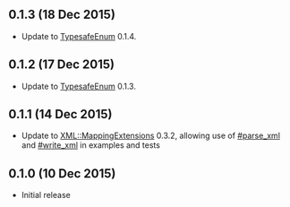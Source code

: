 ## 0.1.3 (18 Dec 2015)

- Update to [TypesafeEnum](https://github.com/dmolesUC3/typesafe_enum) 0.1.4.

## 0.1.2 (17 Dec 2015)

- Update to [TypesafeEnum](https://github.com/dmolesUC3/typesafe_enum) 0.1.3.

## 0.1.1 (14 Dec 2015)

- Update to [XML::MappingExtensions](https://github.com/dmolesUC3/xml-mapping_extensions) 0.3.2, allowing
  use of [#parse_xml](http://www.rubydoc.info/github/dmolesUC3/xml-mapping_extensions/master/XML/Mapping/ClassMethods#parse_xml-instance_method)
  and [#write_xml](http://www.rubydoc.info/github/dmolesUC3/xml-mapping_extensions/master/XML/Mapping#write_xml-instance_method)
  in examples and tests

## 0.1.0 (10 Dec 2015)

- Initial release
